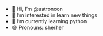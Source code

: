 - 👋 Hi, I’m @astronoon
- 👀 I’m interested in learn new things
- 🌱 I’m currently learning python
- 😄 Pronouns: she/her

<!---
astronoon/astronoon is a ✨ special ✨ repository because its `README.md` (this file) appears on your GitHub profile.
You can click the Preview link to take a look at your changes.
--->
